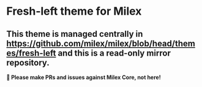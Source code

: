 # Fresh-left theme for Milex

## This theme is managed centrally in https://github.com/milex/milex/blob/head/themes/fresh-left and this is a read-only mirror repository.

**📣 Please make PRs and issues against Milex Core, not here!**